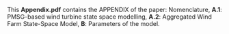 This **Appendix.pdf** contains the APPENDIX of the paper:
Nomenclature,
**A.1**: PMSG-based wind turbine state space modelling,
**A.2**: Aggregated Wind Farm State-Space Model,
**B**: Parameters of the model.
